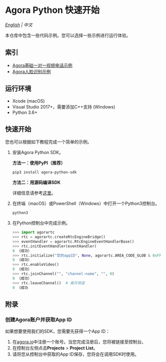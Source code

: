 # Agora Python 快速开始

*[English](README.md) | 中文*

本仓库中包含一些代码示例。您可以选择一些示例进行运行体验。



## 索引

- [Agora基础一对一视频电话示例](https://github.com/AgoraIO-Community/Agora-Python-QuickStart/tree/master/basic_one_to_one_video)
- [Agora人脸识别示例](https://github.com/AgoraIO-Community/Agora-Python-QuickStart/tree/master/face_recognition)



## 运行环境

- Xcode (macOS)
- Visual Studio 2017+，需要添加C++支持 (Windows)
- Python 3.6+



## 快速开始

您也可以根据如下教程完成一个简单的示例。

1. 安装Agora Python SDK。

   **方法一：使用PyPI（推荐）**

   ```bash
   pip3 install agora-python-sdk
   ```

   **方法二：用源码编译SDK**

   详细信息请参考[这里](https://github.com/AgoraIO-Community/Agora-Python-SDK/blob/master/Readme.zh.md#%E6%96%B9%E6%B3%95%E4%BA%8C%E7%BC%96%E8%AF%91sdk)。

2. 在终端（macOS）或PowerShell（Windows）中打开一个Python3控制台。

   ```bash
   python3
   ```

3. 在Python控制台中完成示例。

   ```python
   >>> import agorartc
   >>> rtc = agorartc.createRtcEngineBridge()
   >>> eventHandler = agorartc.RtcEngineEventHandlerBase()
   >>> rtc.initEventHandler(eventHandler)
   0 （成功）
   >>> rtc.initialize("您的appID", None, agorartc.AREA_CODE_GLOB & 0xFFFFFFFF)  # 如您还未获取App ID，您可以查看附录(https://github.com/AgoraIO-Community/Agora-Python-SDK/blob/master/Readme.zh.md#%E9%99%84%E5%BD%95)。
   0 （成功）
   >>> rtc.enableVideo()
   0 （成功）
   >>> rtc.joinChannel("", "channel-name", "", 0)
   0 （成功）
   >>> rtc.leaveChannel()  # 离开频道
   0 （成功
   ```



## 附录

### 创建Agora账户并获取App ID

如果想要使用我们的SDK，您需要先获得一个App ID：

1. 在[agora.io](https://dashboard.agora.io/signin/)中注册一个账号。当您完成注册后，您将被链接至控制台。
2. 在控制台左侧点击**Projects** > **Project List**。
3. 请将您从控制台中获取的App ID保存，您将会在调用SDK时使用。